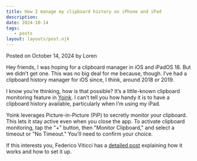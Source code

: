 ```yaml
---
title: How I manage my clipboard history on iPhone and iPad
description:
date: 2024-10-14
tags:
   - posts
layout: layouts/post.njk
---
```


Posted on October 14, 2024 by Loren

Hey friends, I was hoping for a clipboard manager in iOS and iPadOS 18. But we didn’t get one. This was no big deal for me because, though. I’ve had a clipboard history manager for iOS since, I think, around 2018 or 2019.

I know you’re thinking, how is that possible? It’s a little-known clipboard monitoring feature in [Yoink](https://eternalstorms.at/yoink/ios/). I can’t tell you how handy it is to have a clipboard history available, particularly when I’m using my iPad.

Yoink leverages Picture-in-Picture (PiP) to secretly monitor your clipboard. This lets it stay active even when you close the app. To activate clipboard monitoring, tap the "+" button, then "Monitor Clipboard," and select a timeout or "No Timeout." You'll need to confirm your choice.

If this interests you, Federico Viticci has a [detailed post](https://www.macstories.net/ios/yoink-brings-background-clipboard-monitoring-to-ios-and-ipados-15-via-picture-in-picture-workaround/#:~:text=Specifically%2C%20Yoink%20uses%20Apple's%20Picture,save%20it%20into%20the%20main) explaining how it works and how to set it up.
